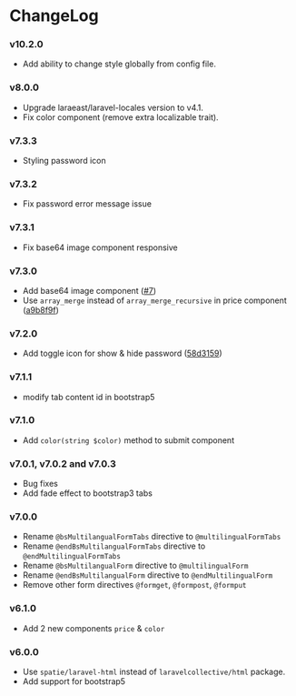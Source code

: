 # ChangeLog

### v10.2.0
- Add ability to change style globally from config file.
### v8.0.0
- Upgrade laraeast/laravel-locales version to v4.1.
- Fix color component (remove extra localizable trait).
### v7.3.3
- Styling password icon
### v7.3.2
- Fix password error message issue
### v7.3.1
- Fix base64 image component responsive
### v7.3.0
- Add base64 image component ([#7](https://github.com/laraeast/laravel-bootstrap-forms/pull/7))
- Use `array_merge` instead of `array_merge_recursive` in price component ([a9b8f9f](https://github.com/laraeast/laravel-bootstrap-forms/pull/7/commits/a9b8f9f560e3bcbb808cc5ba81858fa161ffbbed))
### v7.2.0
- Add toggle icon for show & hide password ([58d3159](https://github.com/laraeast/laravel-bootstrap-forms/commit/58d31597df653fe464bb997c1d4b3b5d14655a42))

### v7.1.1
- modify tab content id in bootstrap5

### v7.1.0
- Add `color(string $color)` method to submit component

### v7.0.1, v7.0.2 and v7.0.3
- Bug fixes
- Add fade effect to bootstrap3 tabs
### v7.0.0
- Rename `@bsMultilangualFormTabs` directive to `@multilingualFormTabs` 
- Rename `@endBsMultilangualFormTabs` directive to `@endMultilingualFormTabs` 
- Rename `@bsMultilangualForm` directive to `@multilingualForm` 
- Rename `@endBsMultilangualForm` directive to `@endMultilingualForm` 
- Remove other form directives `@formget`, `@formpost`, `@formput`

### v6.1.0

- Add 2 new components `price` & `color`

### v6.0.0

- Use `spatie/laravel-html` instead of `laravelcollective/html` package.
- Add support for bootstrap5

